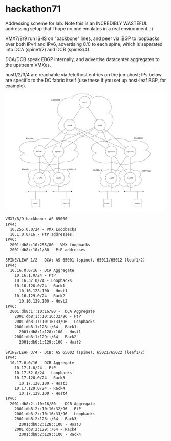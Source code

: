 # hackathon71

Addressing scheme for lab. Note this is an INCREDIBLY WASTEFUL
addressing setup that I hope no one emulates in a real environment. :)

VMX7/8/9 run IS-IS on "backbone" lines, and peer via iBGP to loopbacks
over both IPv4 and IPv6, advertising 0/0 to each spine, which is separated
into DCA (spine1/2) and DCB (spine3/4).

DCA/DCB speak EBGP internally, and advertise datacenter aggregates
to the upstream VMXes.

host1/2/3/4 are reachable via /etc/host entries on the jumphost; IPs below
are specific to the DC fabric itself (use these if you set up host-leaf BGP,
for example).

![Lab Diagram](./hackathon_lab_diagram_asns.png)

``` 
VMX7/8/9 backbone: AS 65000
IPv4:
  10.255.0.0/24 - VMX Loopbacks
  10.1.0.0/16 - PtP addresses
IPv6:
  2001:db8::10:255/80 - VMX Loopbacks
  2001:db8::10:1/80 - PtP addresses

SPINE/LEAF 1/2 - DCA: AS 65001 (spine), 65011/65012 (leaf1/2)
IPv4:
  10.16.0.0/16 - DCA Aggregate
    10.16.1.0/24 - PtP
    10.16.32.0/24 - Loopbacks
    10.16.128.0/24 - Rack1
      10.16.128.100 - Host1
    10.16.129.0/24 - Rack2
      10.16.129.100 - Host2
IPv6:
  2001:db8:1::10:16/80 -  DCA Aggregate
    2001:db8:1::10:16:32/96 - PtP
    2001:db8:1::10:16:33/96 - Loopbacks
    2001:db8:1:128::/64 - Rack1
      2001:db8:1:128::100 - Host1
    2001:db8:1:129::/64 - Rack2
      2001:db8:1:129::100 - Host2

SPINE/LEAF 3/4 - DCB: AS 65002 (spine), 65021/65022 (leaf1/2)
IPv4:
  10.17.0.0/16 - DCB Aggregate
    10.17.1.0/24 - PtP
    10.17.32.0/24 - Loopbacks
    10.17.128.0/24 - Rack3
      10.17.128.100 - Host3
    10.17.129.0/24 - Rack4
      10.17.129.100 - Host4
IPv6:
  2001:db8:2::10:16/80 -  DCB Aggregate
    2001:db8:2::10:16:32/96 - PtP
    2001:db8:2::10:16:33/96 - Loopbacks
    2001:db8:2:128::/64 - Rack3
      2001:db8:2:128::100 - Host3
    2001:db8:2:129::/64 - Rack4
      2001:db8:2:129::100 - Rack4
```
